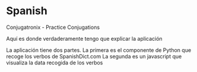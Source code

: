 # Spanish
Conjugatronix - Practice Conjugations

Aquí es donde verdaderamente tengo que explicar la aplicación

La aplicación tiene dos partes.
La primera es el componente de Python que recoge los verbos de SpanishDict.com
La segunda es un javascript que visualiza la data recogida de los verbos
